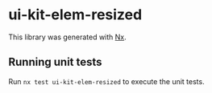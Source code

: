 # ui-kit-elem-resized

This library was generated with [Nx](https://nx.dev).

## Running unit tests

Run `nx test ui-kit-elem-resized` to execute the unit tests.
